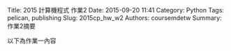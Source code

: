 Title: 2015 計算機程式 作業2
Date: 2015-09-20 11:41
Category: Python
Tags: pelican, publishing
Slug: 2015cp_hw_w2
Authors: coursemdetw
Summary: 作業2摘要

以下為作業一內容